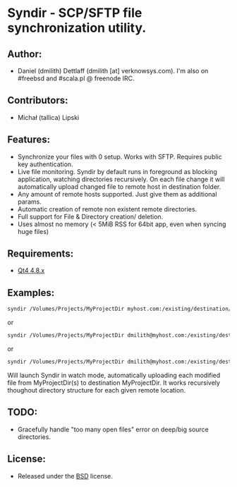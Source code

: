 # Syndir - SCP/SFTP file synchronization utility.


## Author:
* Daniel (dmilith) Dettlaff (dmilith [at] verknowsys.com). I'm also on #freebsd and #scala.pl @ freenode IRC.


## Contributors:
* Michał (tallica) Lipski


## Features:
* Synchronize your files with 0 setup. Works with SFTP. Requires public key authentication.
* Live file monitoring. Syndir by default runs in foreground as blocking application, watching directories recursively. On each file change it will automatically upload changed file to remote host in destination folder.
* Any amount of remote hosts supported. Just give them as additional params.
* Automatic creation of remote non existent remote directories.
* Full support for File & Directory creation/ deletion.
* Uses almost no memory (< 5MiB RSS for 64bit app, even when syncing huge files)


## Requirements:
* [Qt4 4.8.x](http://qt-project.org/downloads)


## Examples:
```sh
syndir /Volumes/Projects/MyProjectDir myhost.com:/existing/destination/MyProjectDir
```
or
```sh
syndir /Volumes/Projects/MyProjectDir dmilith@myhost.com:/existing/destination/MyProjectDir
```
or
```sh
syndir /Volumes/Projects/MyProjectDir dmilith@myhost.com:/existing/destination/MyProjectDir more.hosts:/somewhere and.even.more:/copies/myproject (...)
```
Will launch Syndir in watch mode, automatically uploading each modified file from MyProjectDir(s) to destination MyProjectDir. It works recursively thoughout directory structure for each given remote location.


## TODO:
* Gracefully handle "too many open files" error on deep/big source directories.


## License:
* Released under the [BSD](http://opensource.org/licenses/BSD-2-Clause) license.
